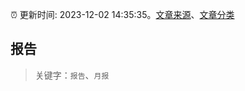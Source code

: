 :alarm_clock: 更新时间: 2023-12-02 14:35:35。[文章来源](/README.md)、[文章分类](/TAGS.md)

## 报告


> 关键字：`报告`、`月报`



